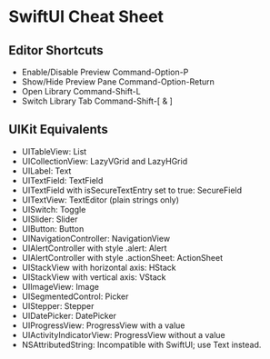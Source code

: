 # SwiftUI Cheat Sheet

## Editor Shortcuts

* Enable/Disable Preview Command-Option-P
* Show/Hide Preview Pane Command-Option-Return
* Open Library Command-Shift-L
* Switch Library Tab Command-Shift-[ & ]

## UIKit Equivalents

* UITableView: List
* UICollectionView: LazyVGrid and LazyHGrid
* UILabel: Text
* UITextField: TextField
* UITextField with isSecureTextEntry set to true: SecureField
* UITextView: TextEditor (plain strings only)
* UISwitch: Toggle
* UISlider: Slider
* UIButton: Button
* UINavigationController: NavigationView
* UIAlertController with style .alert: Alert
* UIAlertController with style .actionSheet: ActionSheet
* UIStackView with horizontal axis: HStack
* UIStackView with vertical axis: VStack
* UIImageView: Image
* UISegmentedControl: Picker
* UIStepper: Stepper
* UIDatePicker: DatePicker
* UIProgressView: ProgressView with a value
* UIActivityIndicatorView: ProgressView without a value
* NSAttributedString: Incompatible with SwiftUI; use Text instead.